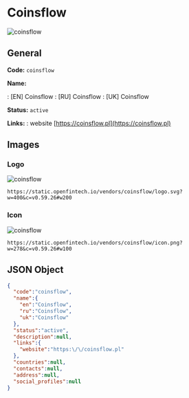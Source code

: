 
# Coinsflow 
![coinsflow](https://static.openfintech.io/vendors/coinsflow/logo.svg?w=400&c=v0.59.26#w200)  

## General 
 
**Code:** `coinsflow` 
 
**Name:** 
 
:	[EN] Coinsflow 
:	[RU] Coinsflow 
:	[UK] Coinsflow 
 
**Status:** `active` 
 
**Links:** 
: website [https://coinsflow.pl](https://coinsflow.pl) 
 

## Images 

### Logo 
 
![coinsflow](https://static.openfintech.io/vendors/coinsflow/logo.svg?w=400&c=v0.59.26#w200)  

```
https://static.openfintech.io/vendors/coinsflow/logo.svg?w=400&c=v0.59.26#w200
```  

### Icon 
 
![coinsflow](https://static.openfintech.io/vendors/coinsflow/icon.png?w=278&c=v0.59.26#w100)  

```
https://static.openfintech.io/vendors/coinsflow/icon.png?w=278&c=v0.59.26#w100
```  

## JSON Object 

```json
{
  "code":"coinsflow",
  "name":{
    "en":"Coinsflow",
    "ru":"Coinsflow",
    "uk":"Coinsflow"
  },
  "status":"active",
  "description":null,
  "links":{
    "website":"https:\/\/coinsflow.pl"
  },
  "countries":null,
  "contacts":null,
  "address":null,
  "social_profiles":null
}
```  
